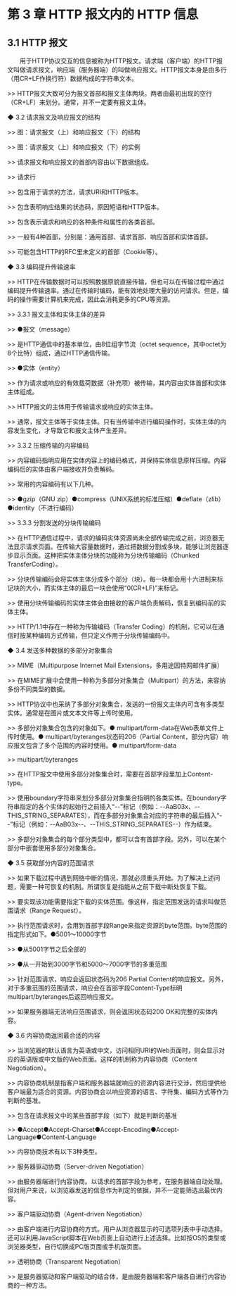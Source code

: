# 第 3 章 HTTP 报文内的 HTTP 信息

## 3.1 HTTP 报文

　　用于HTTP协议交互的信息被称为HTTP报文。请求端（客户端）的HTTP报文叫做请求报文，响应端（服务器端）的叫做响应报文。HTTP报文本身是由多行（用CR+LF作换行符）数据构成的字符串文本。

\>> HTTP报文大致可分为报文首部和报文主体两块。两者由最初出现的空行（CR+LF）来划分。通常，并不一定要有报文主体。

◆ 3.2 请求报文及响应报文的结构

\>> 图：请求报文（上）和响应报文（下）的结构

\>> 图：请求报文（上）和响应报文（下）的实例

\>> 请求报文和响应报文的首部内容由以下数据组成。

\>> 请求行

\>> 包含用于请求的方法，请求URI和HTTP版本。

\>> 包含表明响应结果的状态码，原因短语和HTTP版本。

\>> 包含表示请求和响应的各种条件和属性的各类首部。

\>> 一般有4种首部，分别是：通用首部、请求首部、响应首部和实体首部。

\>> 可能包含HTTP的RFC里未定义的首部（Cookie等）。

◆ 3.3 编码提升传输速率

\>> HTTP在传输数据时可以按照数据原貌直接传输，但也可以在传输过程中通过编码提升传输速率。通过在传输时编码，能有效地处理大量的访问请求。但是，编码的操作需要计算机来完成，因此会消耗更多的CPU等资源。

\>> 3.3.1 报文主体和实体主体的差异

\>> ●报文（message）

\>> 是HTTP通信中的基本单位，由8位组字节流（octet sequence，其中octet为8个比特）组成，通过HTTP通信传输。

\>> ●实体（entity）

\>> 作为请求或响应的有效载荷数据（补充项）被传输，其内容由实体首部和实体主体组成。

\>> HTTP报文的主体用于传输请求或响应的实体主体。

\>> 通常，报文主体等于实体主体。只有当传输中进行编码操作时，实体主体的内容发生变化，才导致它和报文主体产生差异。

\>> 3.3.2 压缩传输的内容编码

\>> 内容编码指明应用在实体内容上的编码格式，并保持实体信息原样压缩。内容编码后的实体由客户端接收并负责解码。

\>> 常用的内容编码有以下几种。

\>> ●gzip（GNU zip）●compress（UNIX系统的标准压缩）●deflate（zlib）●identity（不进行编码）

\>> 3.3.3 分割发送的分块传输编码

\>> 在HTTP通信过程中，请求的编码实体资源尚未全部传输完成之前，浏览器无法显示请求页面。在传输大容量数据时，通过把数据分割成多块，能够让浏览器逐步显示页面。这种把实体主体分块的功能称为分块传输编码（Chunked TransferCoding）。

\>> 分块传输编码会将实体主体分成多个部分（块）。每一块都会用十六进制来标记块的大小，而实体主体的最后一块会使用“0(CR+LF)”来标记。

\>> 使用分块传输编码的实体主体会由接收的客户端负责解码，恢复到编码前的实体主体。

\>> HTTP/1.1中存在一种称为传输编码（Transfer Coding）的机制，它可以在通信时按某种编码方式传输，但只定义作用于分块传输编码中。

◆ 3.4 发送多种数据的多部分对象集合

\>> MIME（Multipurpose Internet Mail Extensions，多用途因特网邮件扩展）

\>> 在MIME扩展中会使用一种称为多部分对象集合（Multipart）的方法，来容纳多份不同类型的数据。

\>> HTTP协议中也采纳了多部分对象集合，发送的一份报文主体内可含有多类型实体。通常是在图片或文本文件等上传时使用。

\>> 多部分对象集合包含的对象如下。● multipart/form-data在Web表单文件上传时使用。● multipart/byteranges状态码206（Partial Content，部分内容）响应报文包含了多个范围的内容时使用。● multipart/form-data

\>> multipart/byteranges

\>> 在HTTP报文中使用多部分对象集合时，需要在首部字段里加上Content-type。

\>> 使用boundary字符串来划分多部分对象集合指明的各类实体。在boundary字符串指定的各个实体的起始行之前插入“--”标记（例如：--AaB03x、--THIS_STRING_SEPARATES），而在多部分对象集合对应的字符串的最后插入“--”标记（例如：--AaB03x--、--THIS_STRING_SEPARATES--）作为结束。

\>> 多部分对象集合的每个部分类型中，都可以含有首部字段。另外，可以在某个部分中嵌套使用多部分对象集合。

◆ 3.5 获取部分内容的范围请求

\>> 如果下载过程中遇到网络中断的情况，那就必须重头开始。为了解决上述问题，需要一种可恢复的机制。所谓恢复是指能从之前下载中断处恢复下载。

\>> 要实现该功能需要指定下载的实体范围。像这样，指定范围发送的请求叫做范围请求（Range Request）。

\>> 执行范围请求时，会用到首部字段Range来指定资源的byte范围。byte范围的指定形式如下。●5001～10000字节

\>> ●从5001字节之后全部的

\>> ●从一开始到3000字节和5000～7000字节的多重范围

\>> 针对范围请求，响应会返回状态码为206 Partial Content的响应报文。另外，对于多重范围的范围请求，响应会在首部字段Content-Type标明multipart/byteranges后返回响应报文。

\>> 如果服务器端无法响应范围请求，则会返回状态码200 OK和完整的实体内容。

◆ 3.6 内容协商返回最合适的内容

\>> 当浏览器的默认语言为英语或中文，访问相同URI的Web页面时，则会显示对应的英语版或中文版的Web页面。这样的机制称为内容协商（Content Negotiation）。

\>> 内容协商机制是指客户端和服务器端就响应的资源内容进行交涉，然后提供给客户端最为适合的资源。内容协商会以响应资源的语言、字符集、编码方式等作为判断的基准。

\>> 包含在请求报文中的某些首部字段（如下）就是判断的基准

\>> ●Accept●Accept-Charset●Accept-Encoding●Accept-Language●Content-Language

\>> 内容协商技术有以下3种类型。

\>> 服务器驱动协商（Server-driven Negotiation）

\>> 由服务器端进行内容协商。以请求的首部字段为参考，在服务器端自动处理。但对用户来说，以浏览器发送的信息作为判定的依据，并不一定能筛选出最优内容。

\>> 客户端驱动协商（Agent-driven Negotiation）

\>> 由客户端进行内容协商的方式。用户从浏览器显示的可选项列表中手动选择。还可以利用JavaScript脚本在Web页面上自动进行上述选择。比如按OS的类型或浏览器类型，自行切换成PC版页面或手机版页面。

\>> 透明协商（Transparent Negotiation）

\>> 是服务器驱动和客户端驱动的结合体，是由服务器端和客户端各自进行内容协商的一种方法。







